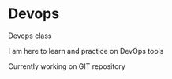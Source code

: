 # Devops

Devops class 

I am here to learn and practice on DevOps tools

Currently working on GIT repository
